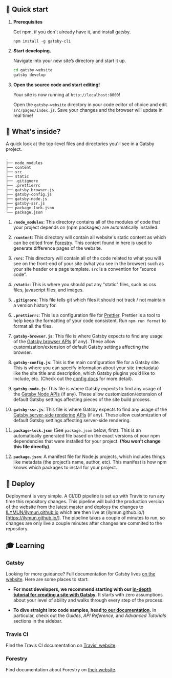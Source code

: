## 🚀 Quick start

1. **Prerequisites**

   Get npm, if you don't already have it, and install gatsby.

   ```
   npm install -g gatsby-cli
   ```

1. **Start developing.**

   Navigate into your new site’s directory and start it up.

   ```sh
   cd gatsby-website
   gatsby develop
   ```

1. **Open the source code and start editing!**

   Your site is now running at `http://localhost:8000`!

   Open the `gatsby-website` directory in your code editor of choice and edit `src/pages/index.js`. Save your changes and the browser will update in real time!

## 🧐 What's inside?

A quick look at the top-level files and directories you'll see in a Gatsby project.

    .
    ├── node_modules
    ├── content
    ├── src
    ├── static
    ├── .gitignore
    ├── .prettierrc
    ├── gatsby-browser.js
    ├── gatsby-config.js
    ├── gatsby-node.js
    ├── gatsby-ssr.js
    ├── package-lock.json
    └── package.json

1.  **`/node_modules`**: This directory contains all of the modules of code that your project depends on (npm packages) are automatically installed.

2.  **`/content`**: This directory will contain all website's static content as which can be edited from [Forestry](https://forestry.io/). This content found in here is used to generate difference pages of the website.

3.  **`/src`**: This directory will contain all of the code related to what you will see on the front-end of your site (what you see in the browser) such as your site header or a page template. `src` is a convention for “source code”.

4.  **`/static`**: This is where you should put any "static" files, such as css files, javascript files, and images.

5.  **`.gitignore`**: This file tells git which files it should not track / not maintain a version history for.

6.  **`.prettierrc`**: This is a configuration file for [Prettier](https://prettier.io/). Prettier is a tool to help keep the formatting of your code consistent. Run `npm run format` to format all the files.

7.  **`gatsby-browser.js`**: This file is where Gatsby expects to find any usage of the [Gatsby browser APIs](https://www.gatsbyjs.org/docs/browser-apis/) (if any). These allow customization/extension of default Gatsby settings affecting the browser.

8.  **`gatsby-config.js`**: This is the main configuration file for a Gatsby site. This is where you can specify information about your site (metadata) like the site title and description, which Gatsby plugins you’d like to include, etc. (Check out the [config docs](https://www.gatsbyjs.org/docs/gatsby-config/) for more detail).

9.  **`gatsby-node.js`**: This file is where Gatsby expects to find any usage of the [Gatsby Node APIs](https://www.gatsbyjs.org/docs/node-apis/) (if any). These allow customization/extension of default Gatsby settings affecting pieces of the site build process.

10.  **`gatsby-ssr.js`**: This file is where Gatsby expects to find any usage of the [Gatsby server-side rendering APIs](https://www.gatsbyjs.org/docs/ssr-apis/) (if any). These allow customization of default Gatsby settings affecting server-side rendering.

11. **`package-lock.json`** (See `package.json` below, first). This is an automatically generated file based on the exact versions of your npm dependencies that were installed for your project. **(You won’t change this file directly).**

12. **`package.json`**: A manifest file for Node.js projects, which includes things like metadata (the project’s name, author, etc). This manifest is how npm knows which packages to install for your project.

## 💫 Deploy

Deployment is very simple. A CI/CD pipeline is set up with Travis to run any time this repository changes. This pipeline will build the production version of the website from the latest master and deploys the changes to [ILYMUN/ilymun.github.io](https://github.com/ILYMUN/ilymun.github.io) which are then live at (ilymun.github.io/)[https://ilymun.github.io/]. The pipeline takes a couple of minutes to run, so changes are only live a couple minutes after changes are commited to the repository.

## 🎓 Learning

### Gatsby

Looking for more guidance? Full documentation for Gatsby lives [on the website](https://www.gatsbyjs.org/). Here are some places to start:

- **For most developers, we recommend starting with our [in-depth tutorial for creating a site with Gatsby](https://www.gatsbyjs.org/tutorial/).** It starts with zero assumptions about your level of ability and walks through every step of the process.

- **To dive straight into code samples, head [to our documentation](https://www.gatsbyjs.org/docs/).** In particular, check out the _Guides_, _API Reference_, and _Advanced Tutorials_ sections in the sidebar.

### Travis CI

Find the Travis CI documentation on [Travis' website](https://docs.travis-ci.com/).

### Forestry

Find documentation about Forestry on [their website](https://forestry.io/docs/guides/developing-with-gatsby/).
